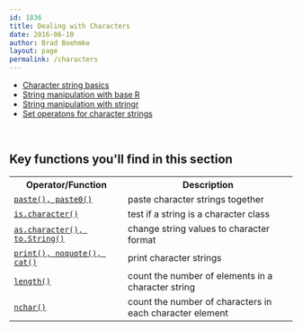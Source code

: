 ```yaml
---
id: 1836
title: Dealing with Characters
date: 2016-06-10
author: Brad Boehmke
layout: page
permalink: /characters
---
```


- [Character string basics](character_basics)
- [String manipulation with base R](string_manipulation_baseR)
- [String manipulation with stringr](string_manipulation_stringR)
- [Set operatons for character strings](set_operations)


<br>

## Key functions you'll find in this section

<table class="w3-table-all" style="width:100%">
<tr>
	<th>Operator/Function</th>
	<th>Description</th>
</tr>
<tr>
	<td><a href="http://uc-r.github.io/character_basics/#create"><code>paste(), paste0()</code></a></td>
	<td>paste character strings together</td>
</tr>
<tr>
	<td><a href="http://uc-r.github.io/character_basics/#convert"><code>is.character()</code></a></td>
	<td>test if a string is a character class</td>
</tr>
<tr>
	<td><a href="http://uc-r.github.io/character_basics/#convert"><code>as.character(), to.String()</code></a></td>
	<td>change string values to character format</td>
</tr>
<tr>
	<td><a href="http://uc-r.github.io/character_basics/#print"><code>print(), noquote(), cat()</code></a></td>
	<td>print character strings</td>
</tr>
<tr>
	<td><a href="http://uc-r.github.io/character_basics/#count"><code>length()</code></a></td>
	<td>count the number of elements in a character string</td>
</tr>
<tr>
	<td><a href="http://uc-r.github.io/character_basics/#count"><code>nchar()</code></a></td>
	<td>count the number of characters in each character element</td>
</tr>

</table>
